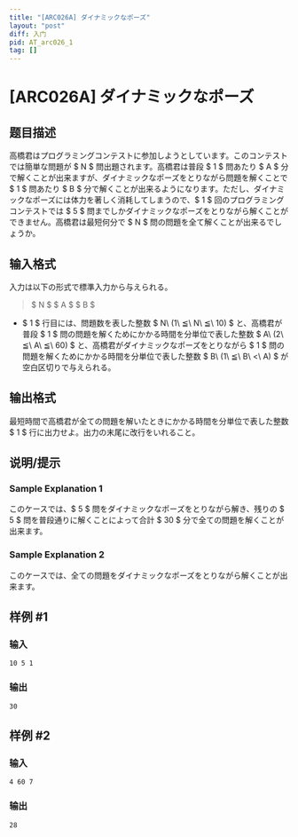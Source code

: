 ```yaml
---
title: "[ARC026A] ダイナミックなポーズ"
layout: "post"
diff: 入门
pid: AT_arc026_1
tag: []
---
```


# [ARC026A] ダイナミックなポーズ

## 题目描述

[problemUrl]: https://atcoder.jp/contests/arc026/tasks/arc026_1

 高橋君はプログラミングコンテストに参加しようとしています。このコンテストでは簡単な問題が $ N $ 問出題されます。高橋君は普段 $ 1 $ 問あたり $ A $ 分で解くことが出来ますが、ダイナミックなポーズをとりながら問題を解くことで $ 1 $ 問あたり $ B $ 分で解くことが出来るようになります。ただし、ダイナミックなポーズには体力を著しく消耗してしまうので、$ 1 $ 回のプログラミングコンテストでは $ 5 $ 問までしかダイナミックなポーズをとりながら解くことができません。高橋君は最短何分で $ N $ 問の問題を全て解くことが出来るでしょうか。

## 输入格式

 入力は以下の形式で標準入力から与えられる。

> $ N $ $ A $ $ B $

- $ 1 $ 行目には、問題数を表した整数 $ N\ (1\ ≦\ N\ ≦\ 10) $ と、高橋君が普段 $ 1 $ 問の問題を解くためにかかる時間を分単位で表した整数 $ A\ (2\ ≦\ A\ ≦\ 60) $ と、高橋君がダイナミックなポーズをとりながら $ 1 $ 問の問題を解くためにかかる時間を分単位で表した整数 $ B\ (1\ ≦\ B\ <\ A) $ が空白区切りで与えられる。

## 输出格式

 最短時間で高橋君が全ての問題を解いたときにかかる時間を分単位で表した整数 $ 1 $ 行に出力せよ。出力の末尾に改行をいれること。

## 说明/提示

### Sample Explanation 1

このケースでは、$ 5 $ 問をダイナミックなポーズをとりながら解き、残りの $ 5 $ 問を普段通りに解くことによって合計 $ 30 $ 分で全ての問題を解くことが出来ます。

### Sample Explanation 2

このケースでは、全ての問題をダイナミックなポーズをとりながら解くことが出来ます。

## 样例 #1

### 输入

```
10 5 1
```

### 输出

```
30
```

## 样例 #2

### 输入

```
4 60 7
```

### 输出

```
28
```

